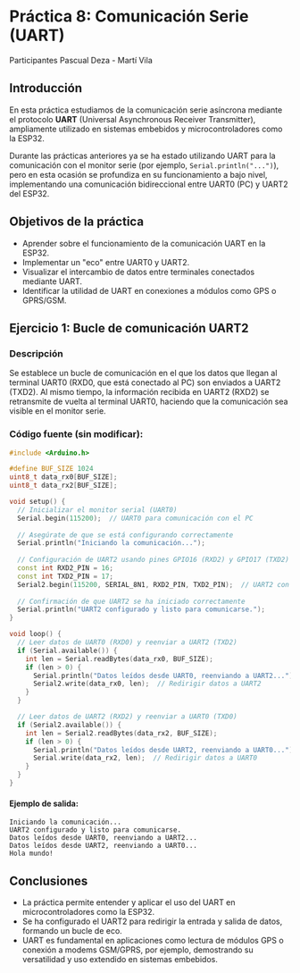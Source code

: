 # Práctica 8: Comunicación Serie (UART)

Participantes Pascual Deza - Martí Vila 

## Introducción

En esta práctica estudiamos de la comunicación serie asíncrona mediante el protocolo **UART** (Universal Asynchronous Receiver Transmitter), ampliamente utilizado en sistemas embebidos y microcontroladores como la ESP32.

Durante las prácticas anteriores ya se ha estado utilizando UART para la comunicación con el monitor serie (por ejemplo, `Serial.println("...")`), pero en esta ocasión se profundiza en su funcionamiento a bajo nivel, implementando una comunicación bidireccional entre UART0 (PC) y UART2 del ESP32.


## Objetivos de la práctica

* Aprender sobre el funcionamiento de la comunicación UART en la ESP32.
* Implementar un "eco" entre UART0 y UART2.
* Visualizar el intercambio de datos entre terminales conectados mediante UART.
* Identificar la utilidad de UART en conexiones a módulos como GPS o GPRS/GSM.


## Ejercicio 1: Bucle de comunicación UART2

### Descripción

Se establece un bucle de comunicación en el que los datos que llegan al terminal UART0 (RXD0, que está conectado al PC) son enviados a UART2 (TXD2). Al mismo tiempo, la información recibida en UART2 (RXD2) se retransmite de vuelta al terminal UART0, haciendo que la comunicación sea visible en el monitor serie.

### Código fuente (sin modificar):

```c++
#include <Arduino.h>

#define BUF_SIZE 1024
uint8_t data_rx0[BUF_SIZE];
uint8_t data_rx2[BUF_SIZE];

void setup() {
  // Inicializar el monitor serial (UART0)
  Serial.begin(115200);  // UART0 para comunicación con el PC
  
  // Asegúrate de que se está configurando correctamente
  Serial.println("Iniciando la comunicación...");
  
  // Configuración de UART2 usando pines GPIO16 (RXD2) y GPIO17 (TXD2)
  const int RXD2_PIN = 16;
  const int TXD2_PIN = 17;
  Serial2.begin(115200, SERIAL_8N1, RXD2_PIN, TXD2_PIN);  // UART2 con RXD2_PIN y TXD2_PIN
  
  // Confirmación de que UART2 se ha iniciado correctamente
  Serial.println("UART2 configurado y listo para comunicarse.");
}

void loop() {
  // Leer datos de UART0 (RXD0) y reenviar a UART2 (TXD2)
  if (Serial.available()) {
    int len = Serial.readBytes(data_rx0, BUF_SIZE);
    if (len > 0) {
      Serial.println("Datos leídos desde UART0, reenviando a UART2...");
      Serial2.write(data_rx0, len);  // Redirigir datos a UART2
    }
  }

  // Leer datos de UART2 (RXD2) y reenviar a UART0 (TXD0)
  if (Serial2.available()) {
    int len = Serial2.readBytes(data_rx2, BUF_SIZE);
    if (len > 0) {
      Serial.println("Datos leídos desde UART2, reenviando a UART0...");
      Serial.write(data_rx2, len);  // Redirigir datos a UART0
    }
  }
}
```

#### Ejemplo de salida:

```
Iniciando la comunicación...
UART2 configurado y listo para comunicarse.
Datos leídos desde UART0, reenviando a UART2...
Datos leídos desde UART2, reenviando a UART0...
Hola mundo!
```

## Conclusiones

* La práctica permite entender y aplicar el uso del UART en microcontroladores como la ESP32.
* Se ha configurado el UART2 para redirigir la entrada y salida de datos, formando un bucle de eco.
* UART es fundamental en aplicaciones como lectura de módulos GPS o conexión a modems GSM/GPRS, por ejemplo, demostrando su versatilidad y uso extendido en sistemas embebidos.


